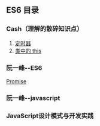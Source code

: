 ## ES6 目录

### Cash（理解的散碎知识点）

1. [定时器](https://github.com/HurricaneTBS/nodejs/blob/9c92068a7cc028905cbc7ee67011c2795b5fae90/es/cash/1.%E5%AE%9A%E6%97%B6%E5%99%A8.md)
2. [类中的 this](https://github.com/HurricaneTBS/nodejs/blob/9c92068a7cc028905cbc7ee67011c2795b5fae90/es/cash/2.%E7%B1%BB%E4%B8%AD%E7%9A%84this.md)

### 阮一峰--ES6

[Promise](https://github.com/HurricaneTBS/nodejs/blob/5974c2495a2458fc6e25955464d89308ecb5b729/es/note/promise.md)


### 阮一峰--javascript


### JavaScript设计模式与开发实践

